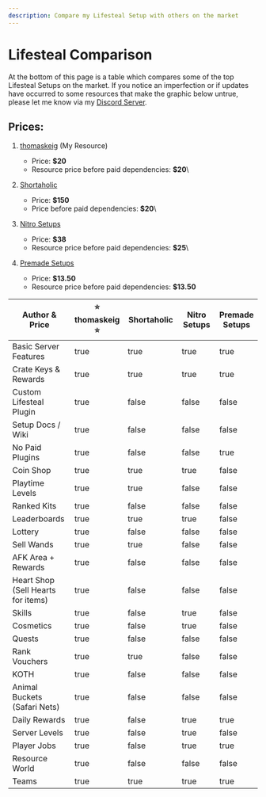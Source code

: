 ```yaml
---
description: Compare my Lifesteal Setup with others on the market
---
```


# Lifesteal Comparison

At the bottom of this page is a table which compares some of the top Lifesteal Setups on the market. If you notice an imperfection or if updates have occurred to some resources that make the graphic below untrue, please let me know via my [Discord Server](https://discord.gg/UusS28cN7y).

## Prices:

1. [thomaskeig](https://builtbybit.com/resources/23629/) (My Resource)
   * Price: **$20**
   * Resource price before paid dependencies: **$20**\

2. [Shortaholic](https://builtbybit.com/resources/26594)
   * Price: **$150**
   * Price before paid dependencies: **$20**\

3. [Nitro Setups](https://builtbybit.com/resources/26501)
   * Price: **$38**
   * Resource price before paid dependencies: **$25**\

4. [Premade Setups](https://builtbybit.com/resources/14490)
   * Price: **$13.50**
   * Resource price before paid dependencies: **$13.50**

<table data-full-width="true"><thead><tr><th width="218">Author &#x26; Price</th><th data-type="checkbox">⭐ thomaskeig ⭐</th><th width="175" data-type="checkbox">Shortaholic</th><th width="186" data-type="checkbox">Nitro Setups</th><th data-type="checkbox">Premade Setups</th></tr></thead><tbody><tr><td>Basic Server Features</td><td>true</td><td>true</td><td>true</td><td>true</td></tr><tr><td>Crate Keys &#x26; Rewards</td><td>true</td><td>true</td><td>true</td><td>true</td></tr><tr><td>Custom Lifesteal Plugin</td><td>true</td><td>false</td><td>false</td><td>false</td></tr><tr><td>Setup Docs / Wiki</td><td>true</td><td>false</td><td>false</td><td>false</td></tr><tr><td>No Paid Plugins</td><td>true</td><td>false</td><td>false</td><td>true</td></tr><tr><td>Coin Shop</td><td>true</td><td>true</td><td>true</td><td>false</td></tr><tr><td>Playtime Levels</td><td>true</td><td>true</td><td>false</td><td>false</td></tr><tr><td>Ranked Kits</td><td>true</td><td>false</td><td>false</td><td>false</td></tr><tr><td>Leaderboards</td><td>true</td><td>true</td><td>true</td><td>false</td></tr><tr><td>Lottery</td><td>true</td><td>false</td><td>false</td><td>false</td></tr><tr><td>Sell Wands</td><td>true</td><td>true</td><td>false</td><td>false</td></tr><tr><td>AFK Area + Rewards</td><td>true</td><td>false</td><td>false</td><td>false</td></tr><tr><td>Heart Shop (Sell Hearts for items)</td><td>true</td><td>false</td><td>false</td><td>false</td></tr><tr><td>Skills</td><td>true</td><td>false</td><td>true</td><td>false</td></tr><tr><td>Cosmetics</td><td>true</td><td>false</td><td>true</td><td>false</td></tr><tr><td>Quests</td><td>true</td><td>false</td><td>false</td><td>false</td></tr><tr><td>Rank Vouchers</td><td>true</td><td>true</td><td>false</td><td>false</td></tr><tr><td>KOTH</td><td>true</td><td>false</td><td>false</td><td>false</td></tr><tr><td>Animal Buckets (Safari Nets)</td><td>true</td><td>false</td><td>false</td><td>false</td></tr><tr><td>Daily Rewards</td><td>true</td><td>false</td><td>true</td><td>true</td></tr><tr><td>Server Levels</td><td>true</td><td>false</td><td>true</td><td>false</td></tr><tr><td>Player Jobs</td><td>true</td><td>false</td><td>true</td><td>true</td></tr><tr><td>Resource World</td><td>true</td><td>false</td><td>false</td><td>false</td></tr><tr><td>Teams</td><td>true</td><td>true</td><td>true</td><td>true</td></tr></tbody></table>

